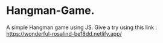# Hangman-Game.
A simple Hangman game using JS.
Give a try using this link : https://wonderful-rosalind-be18dd.netlify.app/ 
